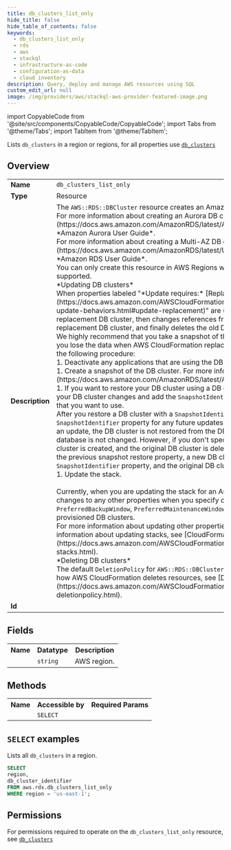 ```yaml
---
title: db_clusters_list_only
hide_title: false
hide_table_of_contents: false
keywords:
  - db_clusters_list_only
  - rds
  - aws
  - stackql
  - infrastructure-as-code
  - configuration-as-data
  - cloud inventory
description: Query, deploy and manage AWS resources using SQL
custom_edit_url: null
image: /img/providers/aws/stackql-aws-provider-featured-image.png
---
```


import CopyableCode from '@site/src/components/CopyableCode/CopyableCode';
import Tabs from '@theme/Tabs';
import TabItem from '@theme/TabItem';

Lists <code>db_clusters</code> in a region or regions, for all properties use <a href="/providers/aws/serviceName/db_clusters/"><code>db_clusters</code></a>

## Overview
<table><tbody>
<tr><td><b>Name</b></td><td><code>db_clusters_list_only</code></td></tr>
<tr><td><b>Type</b></td><td>Resource</td></tr>
<tr><td><b>Description</b></td><td>The <code>AWS::RDS::DBCluster</code> resource creates an Amazon Aurora DB cluster or Multi-AZ DB cluster.<br />For more information about creating an Aurora DB cluster, see &#91;Creating an Amazon Aurora DB cluster&#93;(https://docs.aws.amazon.com/AmazonRDS/latest/AuroraUserGuide/Aurora.CreateInstance.html) in the *Amazon Aurora User Guide*.<br />For more information about creating a Multi-AZ DB cluster, see &#91;Creating a Multi-AZ DB cluster&#93;(https://docs.aws.amazon.com/AmazonRDS/latest/UserGuide/create-multi-az-db-cluster.html) in the *Amazon RDS User Guide*.<br />You can only create this resource in AWS Regions where Amazon Aurora or Multi-AZ DB clusters are supported.<br />*Updating DB clusters* <br />When properties labeled "*Update requires:* &#91;Replacement&#93;(https://docs.aws.amazon.com/AWSCloudFormation/latest/UserGuide/using-cfn-updating-stacks-update-behaviors.html#update-replacement)" are updated, AWS CloudFormation first creates a replacement DB cluster, then changes references from other dependent resources to point to the replacement DB cluster, and finally deletes the old DB cluster.<br />We highly recommend that you take a snapshot of the database before updating the stack. If you don't, you lose the data when AWS CloudFormation replaces your DB cluster. To preserve your data, perform the following procedure:<br />1. Deactivate any applications that are using the DB cluster so that there's no activity on the DB instance.<br />1. Create a snapshot of the DB cluster. For more information, see &#91;Creating a DB cluster snapshot&#93;(https://docs.aws.amazon.com/AmazonRDS/latest/AuroraUserGuide/USER_CreateSnapshotCluster.html).<br />1. If you want to restore your DB cluster using a DB cluster snapshot, modify the updated template with your DB cluster changes and add the <code>SnapshotIdentifier</code> property with the ID of the DB cluster snapshot that you want to use.<br />After you restore a DB cluster with a <code>SnapshotIdentifier</code> property, you must specify the same <code>SnapshotIdentifier</code> property for any future updates to the DB cluster. When you specify this property for an update, the DB cluster is not restored from the DB cluster snapshot again, and the data in the database is not changed. However, if you don't specify the <code>SnapshotIdentifier</code> property, an empty DB cluster is created, and the original DB cluster is deleted. If you specify a property that is different from the previous snapshot restore property, a new DB cluster is restored from the specified <code>SnapshotIdentifier</code> property, and the original DB cluster is deleted.<br />1. Update the stack.<br /><br />Currently, when you are updating the stack for an Aurora Serverless DB cluster, you can't include changes to any other properties when you specify one of the following properties: <code>PreferredBackupWindow</code>, <code>PreferredMaintenanceWindow</code>, and <code>Port</code>. This limitation doesn't apply to provisioned DB clusters.<br />For more information about updating other properties of this resource, see <code>ModifyDBCluster</code>. For more information about updating stacks, see &#91;CloudFormation Stacks Updates&#93;(https://docs.aws.amazon.com/AWSCloudFormation/latest/UserGuide/using-cfn-updating-stacks.html).<br />*Deleting DB clusters* <br />The default <code>DeletionPolicy</code> for <code>AWS::RDS::DBCluster</code> resources is <code>Snapshot</code>. For more information about how AWS CloudFormation deletes resources, see &#91;DeletionPolicy Attribute&#93;(https://docs.aws.amazon.com/AWSCloudFormation/latest/UserGuide/aws-attribute-deletionpolicy.html).</td></tr>
<tr><td><b>Id</b></td><td><CopyableCode code="aws.rds.db_clusters_list_only" /></td></tr>
</tbody></table>

## Fields
<table><tbody><tr><th>Name</th><th>Datatype</th><th>Description</th></tr><tr><td><CopyableCode code="region" /></td><td><code>string</code></td><td>AWS region.</td></tr>
</tbody></table>

## Methods

<table><tbody>
  <tr>
    <th>Name</th>
    <th>Accessible by</th>
    <th>Required Params</th>
  </tr>
  <tr>
    <td><CopyableCode code="list_resources" /></td>
    <td><code>SELECT</code></td>
    <td><CopyableCode code="region" /></td>
  </tr>
</tbody></table>

## `SELECT` examples
Lists all <code>db_clusters</code> in a region.
```sql
SELECT
region,
db_cluster_identifier
FROM aws.rds.db_clusters_list_only
WHERE region = 'us-east-1';
```


## Permissions

For permissions required to operate on the <code>db_clusters_list_only</code> resource, see <a href="/providers/aws/rds/db_clusters/#permissions"><code>db_clusters</code></a>

